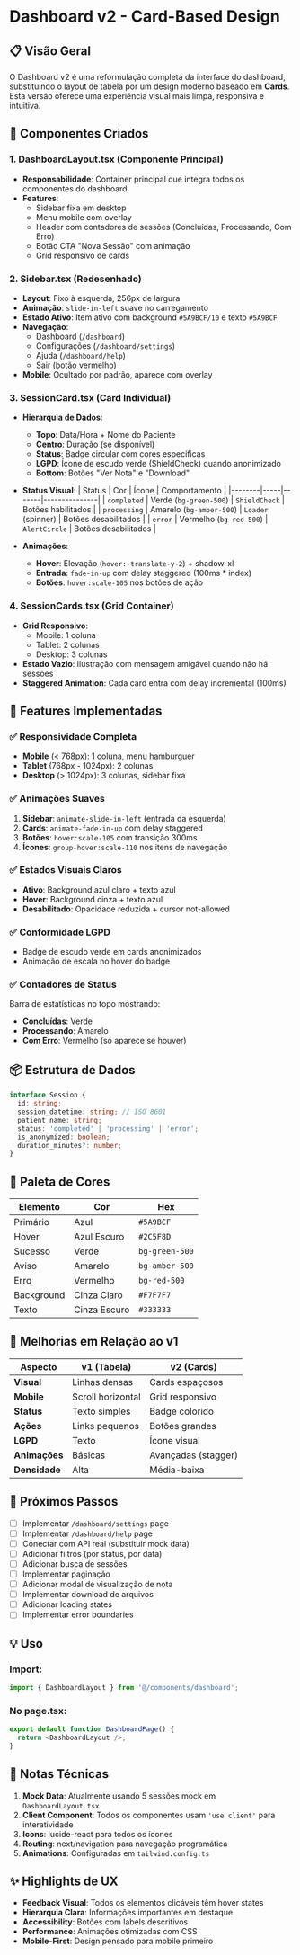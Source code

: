 # Dashboard v2 - Card-Based Design

## 📋 Visão Geral

O Dashboard v2 é uma reformulação completa da interface do dashboard, substituindo o layout de tabela por um design moderno baseado em **Cards**. Esta versão oferece uma experiência visual mais limpa, responsiva e intuitiva.

## 🎨 Componentes Criados

### 1. **DashboardLayout.tsx** (Componente Principal)
- **Responsabilidade**: Container principal que integra todos os componentes do dashboard
- **Features**:
  - Sidebar fixa em desktop
  - Menu mobile com overlay
  - Header com contadores de sessões (Concluídas, Processando, Com Erro)
  - Botão CTA "Nova Sessão" com animação
  - Grid responsivo de cards

### 2. **Sidebar.tsx** (Redesenhado)
- **Layout**: Fixo à esquerda, 256px de largura
- **Animação**: `slide-in-left` suave no carregamento
- **Estado Ativo**: Item ativo com background `#5A9BCF/10` e texto `#5A9BCF`
- **Navegação**:
  - Dashboard (`/dashboard`)
  - Configurações (`/dashboard/settings`)
  - Ajuda (`/dashboard/help`)
  - Sair (botão vermelho)
- **Mobile**: Ocultado por padrão, aparece com overlay

### 3. **SessionCard.tsx** (Card Individual)
- **Hierarquia de Dados**:
  - **Topo**: Data/Hora + Nome do Paciente
  - **Centro**: Duração (se disponível)
  - **Status**: Badge circular com cores específicas
  - **LGPD**: Ícone de escudo verde (ShieldCheck) quando anonimizado
  - **Bottom**: Botões "Ver Nota" e "Download"

- **Status Visual**:
  | Status | Cor | Ícone | Comportamento |
  |--------|-----|-------|---------------|
  | `completed` | Verde (`bg-green-500`) | `ShieldCheck` | Botões habilitados |
  | `processing` | Amarelo (`bg-amber-500`) | `Loader` (spinner) | Botões desabilitados |
  | `error` | Vermelho (`bg-red-500`) | `AlertCircle` | Botões desabilitados |

- **Animações**:
  - **Hover**: Elevação (`hover:-translate-y-2`) + shadow-xl
  - **Entrada**: `fade-in-up` com delay staggered (100ms * index)
  - **Botões**: `hover:scale-105` nos botões de ação

### 4. **SessionCards.tsx** (Grid Container)
- **Grid Responsivo**:
  - Mobile: 1 coluna
  - Tablet: 2 colunas
  - Desktop: 3 colunas
- **Estado Vazio**: Ilustração com mensagem amigável quando não há sessões
- **Staggered Animation**: Cada card entra com delay incremental (100ms)

## 🎯 Features Implementadas

### ✅ Responsividade Completa
- **Mobile** (< 768px): 1 coluna, menu hamburguer
- **Tablet** (768px - 1024px): 2 colunas
- **Desktop** (> 1024px): 3 colunas, sidebar fixa

### ✅ Animações Suaves
1. **Sidebar**: `animate-slide-in-left` (entrada da esquerda)
2. **Cards**: `animate-fade-in-up` com delay staggered
3. **Botões**: `hover:scale-105` com transição 300ms
4. **Ícones**: `group-hover:scale-110` nos itens de navegação

### ✅ Estados Visuais Claros
- **Ativo**: Background azul claro + texto azul
- **Hover**: Background cinza + texto azul
- **Desabilitado**: Opacidade reduzida + cursor not-allowed

### ✅ Conformidade LGPD
- Badge de escudo verde em cards anonimizados
- Animação de escala no hover do badge

### ✅ Contadores de Status
Barra de estatísticas no topo mostrando:
- **Concluídas**: Verde
- **Processando**: Amarelo
- **Com Erro**: Vermelho (só aparece se houver)

## 📦 Estrutura de Dados

```typescript
interface Session {
  id: string;
  session_datetime: string; // ISO 8601
  patient_name: string;
  status: 'completed' | 'processing' | 'error';
  is_anonymized: boolean;
  duration_minutes?: number;
}
```

## 🎨 Paleta de Cores

| Elemento | Cor | Hex |
|----------|-----|-----|
| Primário | Azul | `#5A9BCF` |
| Hover | Azul Escuro | `#2C5F8D` |
| Sucesso | Verde | `bg-green-500` |
| Aviso | Amarelo | `bg-amber-500` |
| Erro | Vermelho | `bg-red-500` |
| Background | Cinza Claro | `#F7F7F7` |
| Texto | Cinza Escuro | `#333333` |

## 🚀 Melhorias em Relação ao v1

| Aspecto | v1 (Tabela) | v2 (Cards) |
|---------|-------------|------------|
| **Visual** | Linhas densas | Cards espaçosos |
| **Mobile** | Scroll horizontal | Grid responsivo |
| **Status** | Texto simples | Badge colorido |
| **Ações** | Links pequenos | Botões grandes |
| **LGPD** | Texto | Ícone visual |
| **Animações** | Básicas | Avançadas (stagger) |
| **Densidade** | Alta | Média-baixa |

## 🔧 Próximos Passos

- [ ] Implementar `/dashboard/settings` page
- [ ] Implementar `/dashboard/help` page
- [ ] Conectar com API real (substituir mock data)
- [ ] Adicionar filtros (por status, por data)
- [ ] Adicionar busca de sessões
- [ ] Implementar paginação
- [ ] Adicionar modal de visualização de nota
- [ ] Implementar download de arquivos
- [ ] Adicionar loading states
- [ ] Implementar error boundaries

## 💡 Uso

### Import:
```typescript
import { DashboardLayout } from '@/components/dashboard';
```

### No page.tsx:
```typescript
export default function DashboardPage() {
  return <DashboardLayout />;
}
```

## 📝 Notas Técnicas

1. **Mock Data**: Atualmente usando 5 sessões mock em `DashboardLayout.tsx`
2. **Client Component**: Todos os componentes usam `'use client'` para interatividade
3. **Icons**: lucide-react para todos os ícones
4. **Routing**: next/navigation para navegação programática
5. **Animations**: Configuradas em `tailwind.config.ts`

## ✨ Highlights de UX

- **Feedback Visual**: Todos os elementos clicáveis têm hover states
- **Hierarquia Clara**: Informações importantes em destaque
- **Accessibility**: Botões com labels descritivos
- **Performance**: Animações otimizadas com CSS
- **Mobile-First**: Design pensado para mobile primeiro

